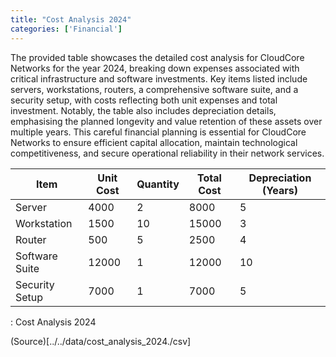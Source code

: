 ```yaml
---
title: "Cost Analysis 2024"
categories: ['Financial']
---
```


The provided table showcases the detailed cost analysis for CloudCore Networks
for the year 2024, breaking down expenses associated with critical
infrastructure and software investments. Key items listed include servers,
workstations, routers, a comprehensive software suite, and a security setup,
with costs reflecting both unit expenses and total investment. Notably, the
table also includes depreciation details, emphasising the planned longevity and
value retention of these assets over multiple years. This careful financial
planning is essential for CloudCore Networks to ensure efficient capital
allocation, maintain technological competitiveness, and secure operational
reliability in their network services.


| Item           | Unit Cost | Quantity | Total Cost | Depreciation (Years) |
|----------------|-----------|----------|------------|----------------------|
| Server         | 4000      | 2        | 8000       | 5                    |
| Workstation    | 1500      | 10       | 15000      | 3                    |
| Router         | 500       | 5        | 2500       | 4                    |
| Software Suite | 12000     | 1        | 12000      | 10                   |
| Security Setup | 7000      | 1        | 7000       | 5                    |

: Cost Analysis 2024

(Source)[../../data/cost_analysis_2024./csv]

